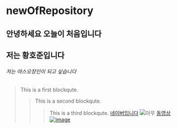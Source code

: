 # newOfRepository
## 안녕하세요 오늘이 처음입니다
## 저는 황호준입니다
###### 저는 야스오장인이 되고 싶습니다
> This is a first blockqute.
>	> This is a second blockqute.
>	>	> This is a third blockqute.
[네이버입니다](naver.com)
![아무](https://img.hankyung.com/photo/201812/50288_96898_3627.jpg)
[동영상](https://www.youtube.com/watch?v=WabMISvn31kV)
[![image](https://user-images.githubusercontent.com/80079707/110879828-f9ea3500-8320-11eb-9f1d-18eab786ab2f.png)](https://www.youtube.com/watch?v=WabMISvn31khttps://www.youtube.com/watch?v=WabMISvn31k)
